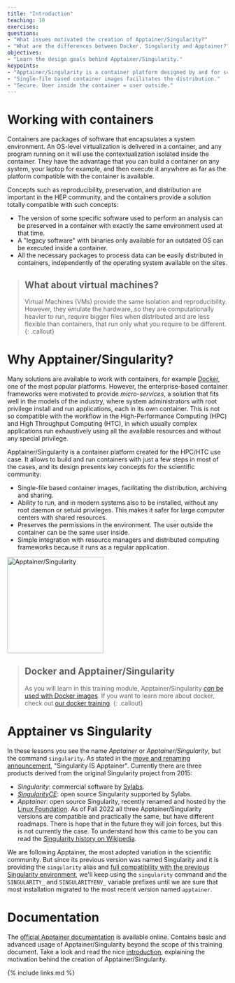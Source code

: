 ```yaml
---
title: "Introduction"
teaching: 10
exercises:
questions:
- "What issues motivated the creation of Apptainer/Singularity?"
- "What are the differences between Docker, Singularity and Apptainer?"
objectives:
- "Learn the design goals behind Apptainer/Singularity."
keypoints:
- "Apptainer/Singularity is a container platform designed by and for scientists."
- "Single-file based container images facilitates the distribution."
- "Secure. User inside the container = user outside."
---
```


# Working with containers

Containers are packages of software that encapsulates a system environment. An OS-level virtualization is delivered
in a container, and any program running on it will use the contextualization isolated inside the container. They have
the advantage that you can build a container on any system, your laptop for example, and then execute it anywhere
as far as the platform compatible with the container is available.

Concepts such as reproducibility, preservation, and distribution
are important in the HEP community, and the containers provide a solution totally compatible with such concepts:
* The version of some specific software used to perform an analysis can be preserved in a container with exactly the same
environment used at that time.
* A "legacy software" with binaries only available for an outdated OS can be executed inside a container.
* All the necessary packages to process data can be easily distributed in containers, independently of the operating
system available on the sites.

> ## What about virtual machines?
> Virtual Machines (VMs) provide the same isolation and reproducibility.
> However, they emulate the hardware, so they are computationally heavier to run, 
> require bigger files when distributed and are less flexible than containers, that run only what you require to be different.
{: .callout}

# Why Apptainer/Singularity?

Many solutions are available to work with containers, for example [Docker](https://www.docker.com/),
one of the most popular platforms. However, the enterprise-based container frameworks were motivated to provide
_micro-services_, a solution that fits well in the models of the industry, where system administrators with root privilege
install and run applications, each in its own container.
This is not so compatible with the workflow in the High-Performance Computing (HPC) and High Throughput Computing (HTC),
in which usually complex applications run exhaustively using all the available resources and without any special privilege.

Apptainer/Singularity is a container platform created for the HPC/HTC use case. It allows to build and run containers with just
a few steps in most of the cases, and its design presents key concepts for the scientific community:
* Single-file based container images, facilitating the distribution, archiving and sharing.
* Ability to run, and in modern systems also to be installed, without any root daemon or setuid privileges. This makes it safer for large computer centers with shared resources.
* Preserves the permissions in the environment. The user outside the container can be the same user inside.
* Simple integration with resource managers and distributed computing frameworks because it runs as a regular application.

 <a href="https://apptainer.org/docs/user/">
<img src="https://apptainer.org/docs/user/main/_static/logo.png" alt="Apptainer/Singularity" width="220">
</a>

> ## Docker and Apptainer/Singularity
> As you will learn in this training module, Apptainer/Singularity [*can* be used with Docker images](https://apptainer.org/docs/user/main/docker_and_oci.html).
> If you want to learn more about docker, check out [our docker training](https://hsf-training.github.io/hsf-training-docker/index.html).
{: .callout}

# Apptainer vs Singularity
In these lessons you see the name *Apptainer* or *Apptainer/Singularity*, but the command `singularity`.
As stated in the [move and renaming announcement](https://apptainer.org/news/community-announcement-20211130/), "Singularity IS Apptainer".
Currently there are three products derived from the original Singularity project from 2015:
* *Singularity*: commercial software by [Sylabs](https://sylabs.io/).
* [*SingularityCE*](https://sylabs.io/2022/06/singularityce-is-singularity/): open source Singularity supported by Sylabs.
* *Apptainer*: open source Singularity, recently renamed and hosted by the [Linux Foundation](https://www.linuxfoundation.org/).
As of Fall 2022 all three Apptainer/Singularity versions are compatible and practically the same, but have different roadmaps.
There is hope that in the future they will join forces, but this is not currently the case.
To understand how this came to be you can read the [Singularity history on Wikipedia](https://en.wikipedia.org/wiki/Singularity_%28software%29#History).

We are following Apptainer, the most adopted variation in the scientific community.
But since its previous version was named Singularity and it is providing the `singularity` alias and
[full compatibility with the previous Singularity environment](https://apptainer.org/docs/user/main/singularity_compatibility.html),
we'll keep using the `singularity` command and the `SINGULARITY_` and  `SINGULARITYENV_` variable prefixes until
we are sure that most installation migrated to the most recent version named `apptainer`.

# Documentation

The [official Apptainer documentation](https://apptainer.org/docs/) is available online. Contains basic and advanced
usage of Apptainer/Singularity beyond the scope of this training document. Take a look and read the nice
[introduction](https://apptainer.org/docs/user/main/introduction.html), explaining the motivation behind the
creation of Apptainer/Singularity.


{% include links.md %}
